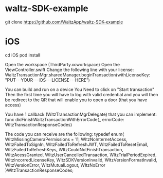 # waltz-SDK-example

git clone https://github.com/WaltzApp/waltz-SDK-example

# iOS
cd iOS
pod install

Open the workspace (ThirdParty.xcworkspace)
Open the ViewController.swift
Change the following line with your license:
WaltzTransactionMgr.sharedManager.beginTransaction(withLicenseKey: "PUT---YOUR---iOS---LICENSE---HERE")

You can build and run on a device
You Need to click on "Start transaction"
Then the first time you will have to log with valid credential and you will then be redirect to the QR that will enable you to open a door (that you have access)

You have 1 callback (WltzTransactionMgrDelegate) that you can implement:
    func didFinishWaltzTransactionWithErrorCode(_ errorCode: WltzTransactionResponseCodes)

The code you can receive are the following:
typedef enum{
    WltzMissingCameraPermissions = 11,
    WltzNoInternetAccess,
    WltzFailedToSignIn,
    WltzFailedToRefreshJWT,
    WltzFailedToResetEmail,
    WltzFailedToRefreshKeys,
    WltzCouldNotFinishTransaction,
    WltzAcessGranted,
    WltzUserCancelledTransaction,
    WltzTrialPeriodExpired,
    WltzIncorredLicenseKey,
    WltzSDKVersionInvalid,
    WltzVersionFormatInvalid,
    WltzVersionError,
    WltzMutualLogout,
    WltzNoError
}WltzTransactionResponseCodes;
